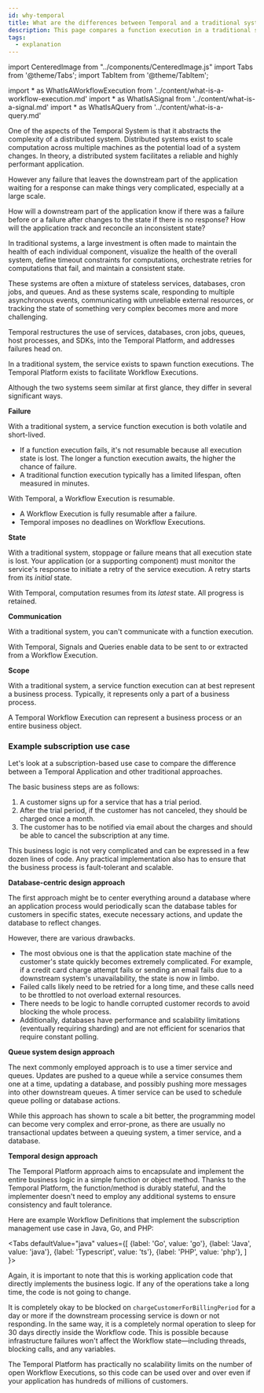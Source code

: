 ```yaml
---
id: why-temporal
title: What are the differences between Temporal and a traditional system?
description: This page compares a function execution in a traditional system and a Workflow Execution in Temporal.
tags:
  - explanation
---
```


import CenteredImage from "../components/CenteredImage.js"
import Tabs from '@theme/Tabs';
import TabItem from '@theme/TabItem';

<!-- prettier-ignore -->
import * as WhatIsAWorkflowExecution from '../content/what-is-a-workflow-execution.md'
import * as WhatIsASignal from '../content/what-is-a-signal.md'
import * as WhatIsAQuery from '../content/what-is-a-query.md'

One of the aspects of the Temporal System is that it abstracts the complexity of a distributed system.
Distributed systems exist to scale computation across multiple machines as the potential load of a system changes.
In theory, a distributed system facilitates a reliable and highly performant application.

However any failure that leaves the downstream part of the application waiting for a response can make things very complicated, especially at a large scale.

<CenteredImage
imagePath="/diagrams/basic-distributed-system.svg"
imageSize="75"
title="Distributed application failures"
/>

How will a downstream part of the application know if there was a failure before or a failure after changes to the state if there is no response?
How will the application track and reconcile an inconsistent state?

In traditional systems, a large investment is often made to maintain the health of each individual component, visualize the health of the overall system, define timeout constraints for computations, orchestrate retries for computations that fail, and maintain a consistent state.

These systems are often a mixture of stateless services, databases, cron jobs, and queues.
And as these systems scale, responding to multiple asynchronous events, communicating with unreliable external resources, or tracking the state of something very complex becomes more and more challenging.

Temporal restructures the use of services, databases, cron jobs, queues, host processes, and SDKs, into the Temporal Platform, and addresses failures head on.

In a traditional system, the service exists to spawn function executions.
The Temporal Platform exists to facilitate <preview page={WhatIsAWorkflowExecution}>Workflow Executions</preview>.

<CenteredImage
imagePath="/diagrams/temporal-vs-traditional.svg"
imageSize="100"
title="Temporal vs Traditional system"
/>

Although the two systems seem similar at first glance, they differ in several significant ways.

**Failure**

With a traditional system, a service function execution is both volatile and short-lived.

- If a function execution fails, it's not resumable because all execution state is lost. The longer a function execution awaits, the higher the chance of failure.
- A traditional function execution typically has a limited lifespan, often measured in minutes.

With Temporal, a Workflow Execution is resumable.

- A Workflow Execution is fully resumable after a failure.
- Temporal imposes no deadlines on Workflow Executions.

**State**

With a traditional system, stoppage or failure means that all execution state is lost.
Your application (or a supporting component) must monitor the service's response to initiate a retry of the service execution.
A retry starts from its _initial_ state.

With Temporal, computation resumes from its _latest_ state. All progress is retained.

**Communication**

With a traditional system, you can't communicate with a function execution.

With Temporal, <preview page={WhatIsASignal}>Signals</preview> and <preview page={WhatIsAQuery}>Queries</preview> enable data to be sent to or extracted from a Workflow Execution.

**Scope**

With a traditional system, a service function execution can at best represent a business process.
Typically, it represents only a part of a business process.

A Temporal Workflow Execution can represent a business process or an entire business object.

### Example subscription use case

Let's look at a subscription-based use case to compare the difference between a Temporal Application and other traditional approaches.

The basic business steps are as follows:

1. A customer signs up for a service that has a trial period.
2. After the trial period, if the customer has not canceled, they should be charged once a month.
3. The customer has to be notified via email about the charges and should be able to cancel the subscription at any time.

This business logic is not very complicated and can be expressed in a few dozen lines of code.
Any practical implementation also has to ensure that the business process is fault-tolerant and scalable.

**Database-centric design approach**

The first approach might be to center everything around a database where an application process would periodically scan the database tables for customers in specific states, execute necessary actions, and update the database to reflect changes.

However, there are various drawbacks.

- The most obvious one is that the application state machine of the customer's state quickly becomes extremely complicated.
  For example, if a credit card charge attempt fails or sending an email fails due to a downstream system's unavailability, the state is now in limbo.
- Failed calls likely need to be retried for a long time, and these calls need to be throttled to not overload external resources.
- There needs to be logic to handle corrupted customer records to avoid blocking the whole process.
- Additionally, databases have performance and scalability limitations (eventually requiring sharding) and are not efficient for scenarios that require constant polling.

**Queue system design approach**

The next commonly employed approach is to use a timer service and queues.
Updates are pushed to a queue while a service consumes them one at a time, updating a database, and possibly pushing more messages into other downstream queues.
A timer service can be used to schedule queue polling or database actions.

While this approach has shown to scale a bit better, the programming model can become very complex and error-prone, as there are usually no transactional updates between a queuing system, a timer service, and a database.

**Temporal design approach**

The Temporal Platform approach aims to encapsulate and implement the entire business logic in a simple function or object method.
Thanks to the Temporal Platform, the function/method is durably stateful, and the implementer doesn't need to employ any additional systems to ensure consistency and fault tolerance.

Here are example Workflow Definitions that implement the subscription management use case in Java, Go, and PHP:

<Tabs
defaultValue="java"
values={[
{label: 'Go', value: 'go'},
{label: 'Java', value: 'java'},
{label: 'Typescript', value: 'ts'},
{label: 'PHP', value: 'php'},
]
}>

<TabItem value="go">

<!--SNIPSTART subscription-go-workflow-definition-->
<!--SNIPEND-->

</TabItem>
<TabItem value="java">

<!--SNIPSTART subscription-java-workflow-definition-implementation-->
<!--SNIPEND-->

</TabItem>
<TabItem value="ts">

<!--SNIPSTART subscription-ts-workflow-definition-->
<!--SNIPEND-->

</TabItem>
<TabItem value="php">

<!--SNIPSTART subscription-php-workflow-definition-implementation-->
<!--SNIPEND-->

</TabItem>
</Tabs>

Again, it is important to note that this is working application code that directly implements the business logic.
If any of the operations take a long time, the code is not going to change.

It is completely okay to be blocked on `chargeCustomerForBillingPeriod` for a day or more if the downstream processing service is down or not responding.
In the same way, it is a completely normal operation to sleep for 30 days directly inside the Workflow code.
This is possible because infrastructure failures won't affect the Workflow state—including threads, blocking calls, and any variables.

The Temporal Platform has practically no scalability limits on the number of open Workflow Executions, so this code can be used over and over even if your application has hundreds of millions of customers.

